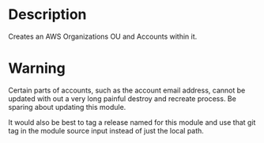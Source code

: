 # Description

Creates an AWS Organizations OU and Accounts within it.

# Warning 

Certain parts of accounts, such as the account email address, cannot be updated with out a very long painful destroy and recreate process. Be sparing about updating this module. 

It would also be best to tag a release named for this module and use that git tag in the module source input instead of just the local path.
